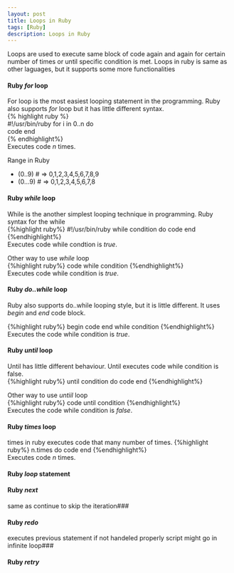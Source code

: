 ```yaml
---
layout: post
title: Loops in Ruby
tags: [Ruby]
description: Loops in Ruby
---
```

Loops are used to execute same block of code again and again for certain number of times or until specific condition is met. Loops in ruby is same as other laguages, but it supports some more functionalities  

#### Ruby _for_ loop     
For loop is the most easiest looping statement in the programming. Ruby also supports *for* loop but it has little different syntax.    
{% highlight ruby %}  
#!/usr/bin/ruby
for i in 0..n do  
  code
end  
{% endhighlight%}  
Executes code _n_ times.

Range in Ruby  

+ (0..9) # => 0,1,2,3,4,5,6,7,8,9   
+ (0...9) # => 0,1,2,3,4,5,6,7,8    

#### Ruby _while_ loop   
While is the another simplest looping technique in programming. Ruby syntax for the while  
{%highlight ruby%}
#!/usr/bin/ruby
while condition  do
  code
end
{%endhighlight%}   
Executes code while condtion is _true_.

Other way to use _while_ loop  
{%highlight ruby%}
code while condition
{%endhighlight%}  
Executes code while condition is _true_.   

#### Ruby _do..while_ loop  
Ruby also supports do..while looping style, but it is little different. It uses _begin_ and _end_ code block.  

{%highlight ruby%}
begin
  code
end while condition
{%endhighlight%}  
Executes the code while condition is _true_.  

#### Ruby _until_ loop  
Until has little different behaviour. Until executes code while condition is false.  
{%highlight ruby%}
until condition do
  code
end
{%endhighlight%}  

Other way to use _untiil_ loop  
{%highlight ruby%}
code until condition
{%endhighlight%}  
Executes the code while condition is _false_.  

#### Ruby _times_ loop  
times in ruby executes code that many number of times.
{%highlight ruby%}
n.times do
  code
end
{%endhighlight%}   
Executes code _n_ times.  

#### Ruby _loop_ statement   

#### Ruby _next_
same as continue to skip the iteration###  

#### Ruby _redo_   
executes previous statement if not handeled properly script might go in infinite loop###  

#### Ruby _retry_    
